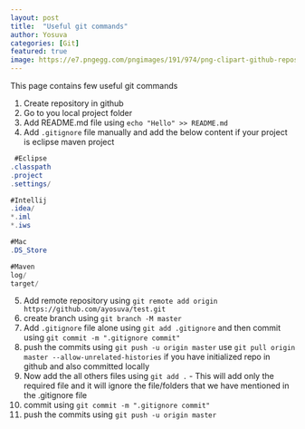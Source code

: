 ```yaml
---
layout: post
title:  "Useful git commands"
author: Yosuva
categories: [Git]
featured: true
image: https://e7.pngegg.com/pngimages/191/974/png-clipart-github-repository-git-project-commit-github-angle-logo-thumbnail.png
---
```

This page contains few useful git commands

1. Create repository in github
2. Go to you local project folder
3. Add README.md file using ```echo "Hello" >> README.md```
4. Add ```.gitignore``` file manually and add the below content if your project is eclipse maven project
```java
 #Eclipse
.classpath
.project
.settings/

#Intellij
.idea/
*.iml
*.iws

#Mac
.DS_Store

#Maven
log/
target/
```
5. Add remote repository using ```git remote add origin https://github.com/ayosuva/test.git```
6. create branch using ```git branch -M master```
6. Add ```.gitignore``` file alone using ```git add .gitignore``` and then commit using ```git commit -m ".gitignore commit"```
7. push the commits using ```git push -u origin master``` 
   use ```git pull origin master --allow-unrelated-histories``` if you have initialized repo in github and also committed locally
8. Now add the all others files using ```git add .``` - This will add only the required file and it will ignore the file/folders that we have mentioned in the .gitignore file
9. commit using ```git commit -m ".gitignore commit"```
10. push the commits using ```git push -u origin master``` 

